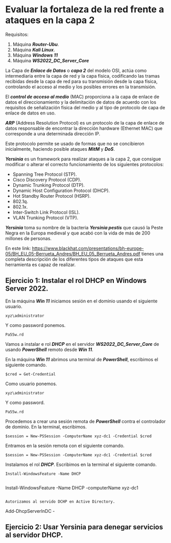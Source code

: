 # Evaluar la fortaleza de la red frente a ataques en la capa 2
      

Requisitos:
1. Máquina ***Router-Ubu***.
2. Máquina ***Kali Linux***.
3. Máquina ***Windows 11***
4. Máquina ***WS2022_DC_Server_Core***

La Capa de ***Enlace de Datos*** o ***capa 2*** del modelo OSI, actúa como intermediaria entre la capa de red y la capa física, codificando las tramas recibidas desde la capa de red para su transmisión desde la capa física, controlando el acceso al medio y los posibles errores en la transmisión.

El ***control de acceso al medio*** (MAC) proporciona a la capa de enlace de datos el direccionamiento y la delimitación de datos de acuerdo con los requisitos de señalización física del medio y al tipo de protocolo de capa de enlace de datos en uso.

***ARP*** (Address Resolution Protocol) es un protocolo de la capa de enlace de datos responsable de encontrar la dirección hardware (Ethernet MAC) que corresponde a una determinada dirección IP.

Este protocolo permite se usado de formas que no se concibieron inicialmente, haciendo posible ataques ***MitM*** y ***DoS***.

***Yersinia*** es un framework para realizar ataques a la capa 2, que consigue modificar o alterar el correcto funcionamiento de los siguientes protocolos:

* Spanning Tree Protocol (STP).
* Cisco Discovery Protocol (CDP).
* Dynamic Trunking Protocol (DTP).
* Dynamic Host Configuration Protocol (DHCP).
* Hot Standby Router Protocol (HSRP).
* 802.1q.
* 802.1x.
* Inter-Switch Link Protocol (ISL).
* VLAN Trunking Protocol (VTP).

***Yersinia*** toma su nombre de la bacteria ***Yersinia pestis*** que causó la Peste Negra en la Europa medieval y que acabó con la vida de más de 200 millones de personas.

En este link: https://www.blackhat.com/presentations/bh-europe-05/BH_EU_05-Berrueta_Andres/BH_EU_05_Berrueta_Andres.pdf tienes una completa descripción de los diferentes tipos de ataques que esta herramienta es capaz de realizar.


## Ejercicio 1: Instalar el rol DHCP en Windows Server 2022.

En la máquina ***Win 11*** iniciamos sesión en el dominio usando el siguiente usuario.
```
xyz\administrator
```

Y como password ponemos.
```
Pa55w.rd
```

Vamos a instalar e rol ***DHCP*** en el servidor ***WS2022_DC_Server_Core*** de usando ***PowerShell*** remoto desde ***Win 11***.

En la máquina ***Win 11*** abrimos una terminal de ***PowerShell***, escribimos el siguiente comando.
```
$cred = Get-Credential
```

Como usuario ponemos.
```
xyz\administrator
```

Y como password.
```
Pa55w.rd
```

Procedemos a crear una sesión remota de ***PowerShell*** contra el controlador de dominio. En la terminal, escribimos.
```
$session = New-PSSession -ComputerName xyz-dc1 -Credential $cred
```

Entramos en la sesión remota con el siguiente comando.
```
$session = New-PSSession -ComputerName xyz-dc1 -Credential $cred
```

Instalamos el rol ***DHCP***. Escribimos en la terminal el siguiente comando.
```
Install-WindowsFeature -Name DHCP


```
Install-WindowsFeature -Name DHCP -computerName xyz-dc1
```

Autorizamos al servido DCHP en Active Directory.
```
Add-DhcpServerInDC -







## Ejercicio 2: Usar Yersinia para denegar servicios al servidor DHCP.

